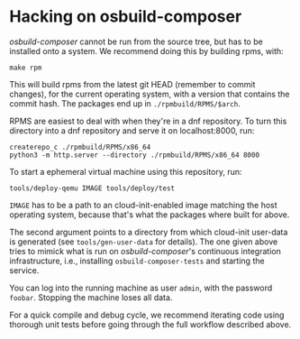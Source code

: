 # Hacking on osbuild-composer

*osbuild-composer* cannot be run from the source tree, but has to be installed
onto a system. We recommend doing this by building rpms, with:

    make rpm

This will build rpms from the latest git HEAD (remember to commit changes), for
the current operating system, with a version that contains the commit hash. The
packages end up in `./rpmbuild/RPMS/$arch`.

RPMS are easiest to deal with when they're in a dnf repository. To turn this
directory into a dnf repository and serve it on localhost:8000, run:

    createrepo_c ./rpmbuild/RPMS/x86_64
    python3 -m http.server --directory ./rpmbuild/RPMS/x86_64 8000

To start a ephemeral virtual machine using this repository, run:

    tools/deploy-qemu IMAGE tools/deploy/test

`IMAGE` has to be a path to an cloud-init-enabled image matching the host
operating system, because that's what the packages where built for above.

The second argument points to a directory from which cloud-init user-data is
generated (see `tools/gen-user-data` for details). The one given above tries to
mimick what is run on *osbuild-composer*'s continuous integration
infrastructure, i.e., installing `osbuild-composer-tests` and starting the
service.

You can log into the running machine as user `admin`, with the
password `foobar`. Stopping the machine loses all data.

For a quick compile and debug cycle, we recommend iterating code using thorough
unit tests before going through the full workflow described above.
